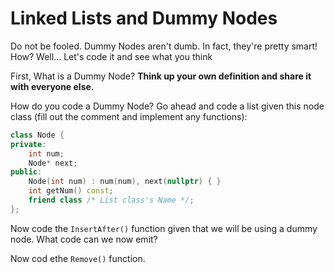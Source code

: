 # Linked Lists and Dummy Nodes
Do not be fooled. Dummy Nodes aren't dumb. In fact, they're pretty smart! How? Well... 
Let's code it and see what you think

First, What is a Dummy Node? **Think up your own definition and share it with everyone else.**

How do you code a Dummy Node? Go ahead and code a list given this node class (fill out the comment and implement any functions):
```c++
class Node {
private:
    int num;
    Node* next;
public:
    Node(int num) : num(num), next(nullptr) { }
    int getNum() const;
    friend class /* List class's Name */; 
};
```
Now code the `InsertAfter()` function given that we will be using a dummy node. What code can we now emit?

Now cod ethe `Remove()` function.

